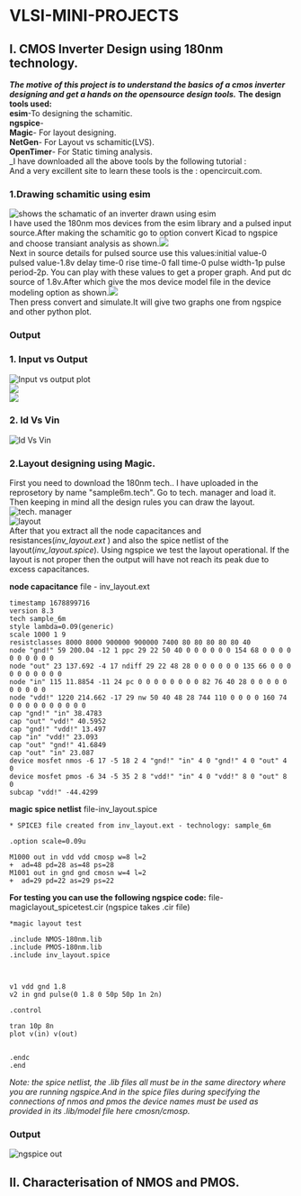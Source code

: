 # VLSI-MINI-PROJECTS
## I. CMOS Inverter Design using 180nm technology.
**_The motive of this project is to understand the basics of a cmos inverter designing and get a hands on the opensource design tools._** 
**The design tools used:**  
**esim**-To designing the schamitic.  
**ngspice**-  
**Magic**- For layout designing.  
**NetGen**- For Layout vs schamitic(LVS).  
**OpenTimer**- For Static timing analysis.   
_I have downloaded all the above tools by the following tutorial :  
And a very excillent site to learn these tools is the : opencircuit.com.  
### 1.Drawing schamitic using esim
![shows the schamatic of an inverter drawn using esim](https://github.com/Avs-Bharguav/VLSI-MINI-PROJECTS/blob/main/my_project/inverter_project_images/inv/Screenshot%20from%202023-04-04%2009-50-40.png)  
I have used the 180nm mos devices from the esim library and a pulsed input source.After making the schamitic go to option convert Kicad to ngspice and choose transiant analysis as shown.![](https://github.com/Avs-Bharguav/VLSI-MINI-PROJECTS/blob/main/my_project/inverter_project_images/inv/Screenshot%20from%202023-05-16%2013-36-59.png)   
Next in source details for pulsed source use this values:initial value-0 pulsed value-1.8v delay time-0 rise time-0 fall time-0 pulse width-1p  pulse period-2p. You can play with these values to get a proper graph. And put dc source of 1.8v.After which give the mos device model file in the device modeling option as shown.![](https://github.com/Avs-Bharguav/VLSI-MINI-PROJECTS/blob/main/my_project/inverter_project_images/inv/Screenshot%20from%202023-05-16%2014-18-46.png)  
Then press convert and simulate.It will give two graphs one from ngspice and other python plot.  
### Output  
### 1. Input vs Output
![Input vs output plot](https://github.com/Avs-Bharguav/VLSI-MINI-PROJECTS/blob/main/my_project/inverter_project_images/inv/ino.png)  
![](https://github.com/Avs-Bharguav/VLSI-MINI-PROJECTS/blob/main/my_project/inverter_project_images/inv/in%20vs%20out.png)   
![](https://github.com/Avs-Bharguav/VLSI-MINI-PROJECTS/blob/main/my_project/inverter_project_images/inv/image.png)  
### 2. Id Vs Vin
![Id Vs Vin](https://github.com/Avs-Bharguav/VLSI-MINI-PROJECTS/blob/main/my_project/inverter_project_images/inv/id.png)  
### 2.Layout designing using Magic.  
First you need to download the 180nm tech.. I have uploaded in the reprosetory by name "sample6m.tech". Go to tech. manager and load it. Then keeping in mind all the design rules you can draw the layout.  
![tech. manager](https://github.com/Avs-Bharguav/VLSI-MINI-PROJECTS/blob/main/my_project/inverter_project_images/magic/Screenshot%20from%202023-03-05%2015-26-53.png)  
![layout](https://github.com/Avs-Bharguav/VLSI-MINI-PROJECTS/blob/main/my_project/inverter_project_images/magic/Screenshot%20from%202023-03-27%2021-53-47.png)  
After that you extract all the node capacitances and resistances(*inv_layout.ext* ) and also the spice netlist of the layout(*inv_layout.spice*). Using ngspice we test the layout operational. If the layout is not proper then the output will have not reach its peak due to excess capacitances.  
     
**node capacitance** file - inv_layout.ext           
```  
timestamp 1678899716
version 8.3
tech sample_6m
style lambda=0.09(generic)
scale 1000 1 9
resistclasses 8000 8000 900000 900000 7400 80 80 80 80 80 40
node "gnd!" 59 200.04 -12 1 ppc 29 22 50 40 0 0 0 0 0 0 154 68 0 0 0 0 0 0 0 0 0 0
node "out" 23 137.692 -4 17 ndiff 29 22 48 28 0 0 0 0 0 0 135 66 0 0 0 0 0 0 0 0 0 0
node "in" 115 11.8854 -11 24 pc 0 0 0 0 0 0 0 0 82 76 40 28 0 0 0 0 0 0 0 0 0 0
node "vdd!" 1220 214.662 -17 29 nw 50 40 48 28 744 110 0 0 0 0 160 74 0 0 0 0 0 0 0 0 0 0
cap "gnd!" "in" 38.4783
cap "out" "vdd!" 40.5952
cap "gnd!" "vdd!" 13.497
cap "in" "vdd!" 23.093
cap "out" "gnd!" 41.6849
cap "out" "in" 23.087
device mosfet nmos -6 17 -5 18 2 4 "gnd!" "in" 4 0 "gnd!" 4 0 "out" 4 0
device mosfet pmos -6 34 -5 35 2 8 "vdd!" "in" 4 0 "vdd!" 8 0 "out" 8 0
subcap "vdd!" -44.4299   
``` 
   
**magic spice netlist**  file-inv_layout.spice
```
* SPICE3 file created from inv_layout.ext - technology: sample_6m

.option scale=0.09u

M1000 out in vdd vdd cmosp w=8 l=2
+  ad=48 pd=28 as=48 ps=28
M1001 out in gnd gnd cmosn w=4 l=2
+  ad=29 pd=22 as=29 ps=22
```
**For testing you can use the following ngspice code:**  file- magiclayout_spicetest.cir (ngspice takes .cir file)  

```
*magic layout test

.include NMOS-180nm.lib
.include PMOS-180nm.lib
.include inv_layout.spice



v1 vdd gnd 1.8
v2 in gnd pulse(0 1.8 0 50p 50p 1n 2n)

.control

tran 10p 8n
plot v(in) v(out)

 
.endc
.end
```  
*Note: the spice netlist, the .lib files all must be in the same directory where you are running ngspice.And in the spice files during specifying the connections of nmos and pmos the device names must be used as provided in its .lib/model file here cmosn/cmosp.*  
  
### Output
![ngspice out](https://github.com/Avs-Bharguav/VLSI-MINI-PROJECTS/blob/main/my_project/inverter_project_images/magic/Screenshot%20from%202023-03-27%2021-53-28.png)  




## II. Characterisation of NMOS and PMOS.  




